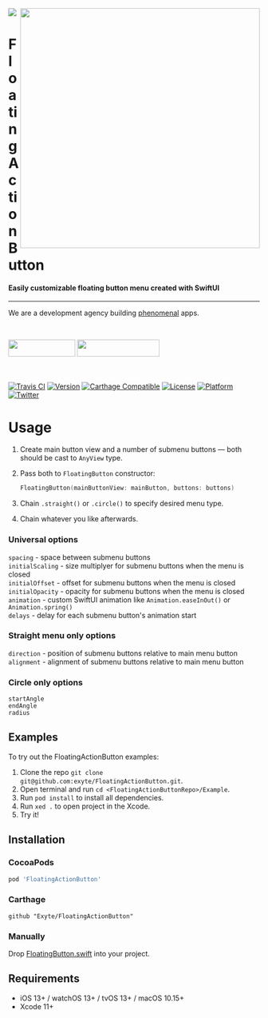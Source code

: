 <img src="https://github.com/exyte/FloatingActionButton/blob/master/Assets/header.png">
<img align="right" src="https://raw.githubusercontent.com/exyte/FloatingActionButton/master/Assets/demo.gif" width="480" />

<p><h1 align="left">FloatingActionButton</h1></p>

<p><h4>Easily customizable floating button menu created with SwiftUI</h4></p>

___

<p> We are a development agency building
  <a href="https://clutch.co/profile/exyte#review-731233">phenomenal</a> apps.</p>

</br>

<a href="https://exyte.com/contacts"><img src="https://i.imgur.com/vGjsQPt.png" width="134" height="34"></a> <a href="https://twitter.com/exyteHQ"><img src="https://i.imgur.com/DngwSn1.png" width="165" height="34"></a>

</br></br>
[![Travis CI](https://travis-ci.org/exyte/FloatingActionButton.svg?branch=master)](https://travis-ci.org/exyte/FloatingActionButton)
[![Version](https://img.shields.io/cocoapods/v/FloatingActionButton.svg?style=flat)](http://cocoapods.org/pods/FloatingActionButton)
[![Carthage Compatible](https://img.shields.io/badge/Carthage-compatible-0473B3.svg?style=flat)](https://github.com/Carthage/Carthage)
[![License](https://img.shields.io/cocoapods/l/FloatingActionButton.svg?style=flat)](http://cocoapods.org/pods/FloatingActionButton)
[![Platform](https://img.shields.io/cocoapods/p/FloatingActionButton.svg?style=flat)](http://cocoapods.org/pods/FloatingActionButton)
[![Twitter](https://img.shields.io/badge/Twitter-@exyteHQ-blue.svg?style=flat)](http://twitter.com/exyteHQ)

# Usage

1. Create main button view and a number of submenu buttons — both should be cast to `AnyView` type.
2. Pass both to `FloatingButton` constructor:

   ```swift
   FloatingButton(mainButtonView: mainButton, buttons: buttons)
   ```
3. Chain `.straight()` or `.circle()` to specify desired menu type.
4. Chain whatever you like afterwards.

### Universal options
`spacing` - space between submenu buttons  
`initialScaling` - size multiplyer for submenu buttons when the menu is closed  
`initialOffset` - offset for submenu buttons when the menu is closed  
`initialOpacity` - opacity for submenu buttons when the menu is closed  
`animation` - custom SwiftUI animation like `Animation.easeInOut()` or `Animation.spring()`  
`delays` - delay for each submenu button's animation start

### Straight menu only options

`direction` - position of submenu buttons relative to main menu button  
`alignment` - alignment of submenu buttons relative to main menu button 

### Circle only options

`startAngle`  
`endAngle`  
`radius`

## Examples

To try out the FloatingActionButton examples:
1. Clone the repo `git clone git@github.com:exyte/FloatingActionButton.git`.
2. Open terminal and run `cd <FloatingActionButtonRepo>/Example`.
3. Run `pod install` to install all dependencies.
4. Run `xed .` to open project in the Xcode.
5. Try it!

## Installation

### CocoaPods

```ruby
pod 'FloatingActionButton'
```

### Carthage

```ogdl
github "Exyte/FloatingActionButton"
```

### Manually

Drop [FloatingButton.swift](https://github.com/exyte/FloatingActionButton/blob/master/Source/FloatingButton.swift) into your project.

## Requirements

* iOS 13+ / watchOS 13+ / tvOS 13+ / macOS 10.15+
* Xcode 11+

